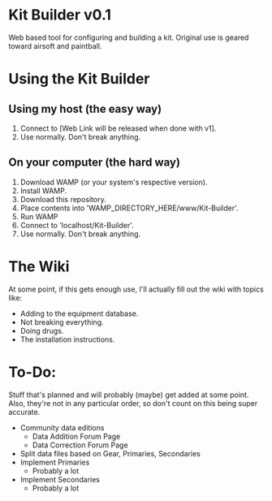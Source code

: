 # Kit Builder v0.1
Web based tool for configuring and building a kit. Original use is geared toward airsoft and paintball.

# Using the Kit Builder
## Using my host (the easy way)
1. Connect to [Web Link will be released when done with v1].
2. Use normally. Don't break anything.

## On your computer (the hard way)
1. Download WAMP (or your system's respective version).
2. Install WAMP.
3. Download this repository.
4. Place contents into 'WAMP_DIRECTORY_HERE/www/Kit-Builder'.
5. Run WAMP
6. Connect to 'localhost/Kit-Builder'.
7. Use normally. Don't break anything.

# The Wiki
At some point, if this gets enough use, I'll actually fill out the wiki with topics like:
* Adding to the equipment database.
* Not breaking everything.
* Doing drugs.
* The installation instructions.

# To-Do:
Stuff that's planned and will probably (maybe) get added at some point.
Also, they're not in any particular order, so don't count on this being super accurate.
* Community data editions
    * Data Addition Forum Page
    * Data Correction Forum Page
* Split data files based on Gear, Primaries, Secondaries
* Implement Primaries
    * Probably a lot
* Implement Secondaries
    * Probably a lot